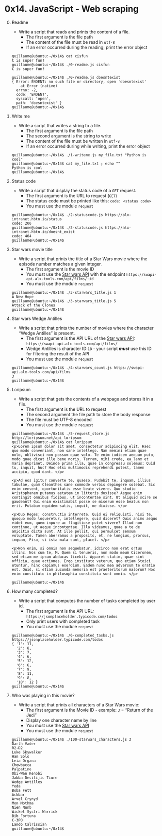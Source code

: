 # 0x14. JavaScript - Web scraping

0. Readme
	- Write a script that reads and prints the content of a file.
		- The first argument is the file path
		- The content of the file must be read in `utf-8`
		- If an error occurred during the reading, print the error object
	```
	guillaume@ubuntu:~/0x14$ cat cisfun
	C is super fun!
	guillaume@ubuntu:~/0x14$ ./0-readme.js cisfun
	C is super fun!

	guillaume@ubuntu:~/0x14$ ./0-readme.js doesntexist
	{ Error: ENOENT: no such file or directory, open 'doesntexist'
	    at Error (native)
	  errno: -2,
	  code: 'ENOENT',
	  syscall: 'open',
	  path: 'doesntexist' }
	guillaume@ubuntu:~/0x14$ 
	```

1. Write me
	- Write a script that writes a string to a file.
		- The first argument is the file path
		- The second argument is the string to write
		- The content of the file must be written in `utf-8`
		- If an error occurred during while writing, print the error object
	```
	guillaume@ubuntu:~/0x14$ ./1-writeme.js my_file.txt "Python is cool"
	guillaume@ubuntu:~/0x14$ cat my_file.txt ; echo ""
	Python is cool
	guillaume@ubuntu:~/0x14$
	```

2. Status code
	- Write a script that display the status code of a `GET` request.
		- The first argument is the URL to request (`GET`)
		- The status code must be printed like this: `code: <status code>`
		- You must use the module `request`
	```
	guillaume@ubuntu:~/0x14$ ./2-statuscode.js https://alx-intranet.hbtn.io/status
	code: 200
	guillaume@ubuntu:~/0x14$ ./2-statuscode.js https://alx-intranet.hbtn.io/doesnt_exist
	code: 404
	guillaume@ubuntu:~/0x14$ 
	```

3. Star wars movie title
	- Write a script that prints the title of a Star Wars movie where the episode number matches a given integer.
		- The first argument is the movie ID
		- You must use the [Star wars API](https://swapi-api.alx-tools.com/) with the endpoint `https://swapi-api.alx-tools.com/api/films/:id`
		- You must use the module `request`
	```
	guillaume@ubuntu:~/0x14$ ./3-starwars_title.js 1
	A New Hope
	guillaume@ubuntu:~/0x14$ ./3-starwars_title.js 5
	Attack of the Clones
	guillaume@ubuntu:~/0x14$ 
	```

4. Star wars Wedge Antilles
	- Write a script that prints the number of movies where the character “Wedge Antilles” is present.
		- The first argument is the API URL of the [Star wars API](https://swapi-api.alx-tools.com/): `https://swapi-api.alx-tools.com/api/films/`
		- Wedge Antilles is character ID `18` - your script ___must___ use this ID for filtering the result of the API
		- You must use the module `request`
	```
	guillaume@ubuntu:~/0x14$ ./4-starwars_count.js https://swapi-api.alx-tools.com/api/films
	3
	guillaume@ubuntu:~/0x14$ 
	```

5. Loripsum
	- Write a script that gets the contents of a webpage and stores it in a file.
		- The first argument is the URL to request
		- The second argument the file path to store the body response
		- The file must be UTF-8 encoded
		- You must use the module `request`
	```
	guillaume@ubuntu:~/0x14$ ./5-request_store.js http://loripsum.net/api loripsum
	guillaume@ubuntu:~/0x14$ cat loripsum
	<p>Lorem ipsum dolor sit amet, consectetur adipiscing elit. Haec quo modo conveniant, non sane intellego. Nam memini etiam quae nolo, oblivisci non possum quae volo. Te enim iudicem aequum puto, modo quae dicat ille bene noris. Terram, mihi crede, ea lanx et maria deprimet. Deinde prima illa, quae in congressu solemus: Quid tu, inquit, huc? Hoc etsi multimodis reprehendi potest, tamen accipio, quod dant. </p>
	
	<p>Ad eos igitur converte te, quaeso. Pudebit te, inquam, illius tabulae, quam Cleanthes sane commode verbis depingere solebat. Sic enim censent, oportunitatis esse beate vivere. Quo studio Aristophanem putamus aetatem in litteris duxisse? Aeque enim contingit omnibus fidibus, ut incontentae sint. Ut aliquid scire se gaudeant? Qui enim existimabit posse se miserum esse beatus non erit. Putabam equidem satis, inquit, me dixisse. </p>
	
	<p>Duo Reges: constructio interrete. Quid ei reliquisti, nisi te, quoquo modo loqueretur, intellegere, quid diceret? Quis animo aequo videt eum, quem inpure ac flagitiose putet vivere? Illud non continuo, ut aeque incontentae. Illa videamus, quae a te de amicitia dicta sunt. At ille pellit, qui permulcet sensum voluptate. Tamen aberramus a proposito, et, ne longius, prorsus, inquam, Piso, si ista mala sunt, placet. </p>
	
	<p>Non enim, si omnia non sequebatur, idcirco non erat ortus illinc. Nos cum te, M. Quem si tenueris, non modo meum Ciceronem, sed etiam me ipsum abducas licebit. Apparet statim, quae sint officia, quae actiones. Ergo instituto veterum, quo etiam Stoici utuntur, hinc capiamus exordium. Eadem nunc mea adversum te oratio est. Quid, si etiam iucunda memoria est praeteritorum malorum? Hoc enim constituto in philosophia constituta sunt omnia. </p>
	
	guillaume@ubuntu:~/0x14$ 
	```

6. How many completed?
	- Write a script that computes the number of tasks completed by user id.
		- The first argument is the API URL: `https://jsonplaceholder.typicode.com/todos`
		- Only print users with completed task
		- You must use the module `request`
	```
	guillaume@ubuntu:~/0x14$ ./6-completed_tasks.js https://jsonplaceholder.typicode.com/todos
	{ '1': 11,
	  '2': 8,
	  '3': 7,
	  '4': 6,
	  '5': 12,
	  '6': 6,
	  '7': 9,
	  '8': 11,
	  '9': 8,
	  '10': 12 }
	guillaume@ubuntu:~/0x14$
	```

7. Who was playing in this movie?
	- Write a script that prints all characters of a Star Wars movie:
		- The first argument is the Movie ID - example: `3` = “Return of the Jedi”
		- Display one character name by line
		- You must use the [Star wars API](https://swapi-api.alx-tools.com/)
		- You must use the module `request`
	```
	guillaume@ubuntu:~/0x14$ ./100-starwars_characters.js 3
	Darth Vader
	R2-D2
	Luke Skywalker
	Han Solo
	Leia Organa
	Chewbacca
	Palpatine
	Obi-Wan Kenobi
	Jabba Desilijic Tiure
	Wedge Antilles
	Yoda
	Boba Fett
	Ackbar
	Arvel Crynyd
	Mon Mothma
	Nien Nunb
	Wicket Systri Warrick
	Bib Fortuna
	C-3PO
	Lando Calrissian
	guillaume@ubuntu:~/0x14$ 
	```


